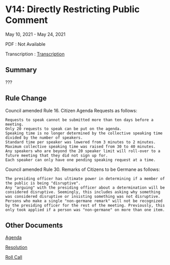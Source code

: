 # V14: Directly Restricting Public Comment

May 10, 2021 - May 24, 2021 

PDF
: Not Available

Transcription
: [Transcription](./transcription.md)

## Summary

???

## Rule Change

 Council amended Rule 16. Citizen Agenda Requests as follows:

    Requests to speak cannot be submitted more than ten days before a meeting.
    Only 20 requests to speak can be put on the agenda.
    Speaking time is no longer determined by the collective speaking time divided by the number of speakers.
    Standard time per speaker was lowered from 3 minutes to 2 minutes.
    Maximum collective speaking time was raised from 30 to 40 minutes.
    Any speakers who are beyond the 20 speaker limit will roll-over to a future meeting that they did not sign up for.
    Each speaker can only have one pending speaking request at a time. 

Council amended Rule 30. Remarks of Citizens to be Germane as follows:

    The presiding officer has ultimate power in determining if a member of the public is being "disruptive".
    Any "arguing" with the presiding officer about a determination will be considered disruptive. Seemingly, this includes asking why something was considered disruptive or insisting something was not disruptive.
    Persons who make a single "non-germane remark" will not be recognized by the presiding officer for the rest of the meeting. Previously, this only took applied if a person was "non-germane" on more than one item. 
    
## Other Documents

[Agenda](./agenda.pdf)

[Resolution](./resolution.pdf)

[Roll Call](./roll_call.pdf)
